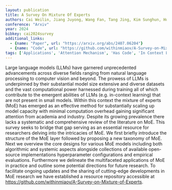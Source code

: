 ```yaml
---
layout: publication
title: A Survey On Mixture Of Experts
authors: Cai Weilin, Jiang Juyong, Wang Fan, Tang Jing, Kim Sunghun, Huang Jiayi
conference: "Arxiv"
year: 2024
bibkey: cai2024survey
additional_links:
  - {name: "Paper", url: "https://arxiv.org/abs/2407.06204"}
  - {name: "Code", url: "https://github.com/withinmiaov/A-Survey-on-Mixture-of-Experts"}
tags: ['Applications', 'Attention Mechanism', 'Has Code', 'In Context Learning', 'Model Architecture', 'Prompting', 'Survey Paper', 'Training Techniques']
---
```

Large language models (LLMs) have garnered unprecedented advancements across diverse fields ranging from natural language processing to computer vision and beyond. The prowess of LLMs is underpinned by their substantial model size extensive and diverse datasets and the vast computational power harnessed during training all of which contribute to the emergent abilities of LLMs (e.g. in-context learning) that are not present in small models. Within this context the mixture of experts (MoE) has emerged as an effective method for substantially scaling up model capacity with minimal computation overhead gaining significant attention from academia and industry. Despite its growing prevalence there lacks a systematic and comprehensive review of the literature on MoE. This survey seeks to bridge that gap serving as an essential resource for researchers delving into the intricacies of MoE. We first briefly introduce the structure of the MoE layer followed by proposing a new taxonomy of MoE. Next we overview the core designs for various MoE models including both algorithmic and systemic aspects alongside collections of available open-source implementations hyperparameter configurations and empirical evaluations. Furthermore we delineate the multifaceted applications of MoE in practice and outline some potential directions for future research. To facilitate ongoing updates and the sharing of cutting-edge developments in MoE research we have established a resource repository accessible at https://github.com/withinmiaov/A-Survey-on-Mixture-of-Experts.
